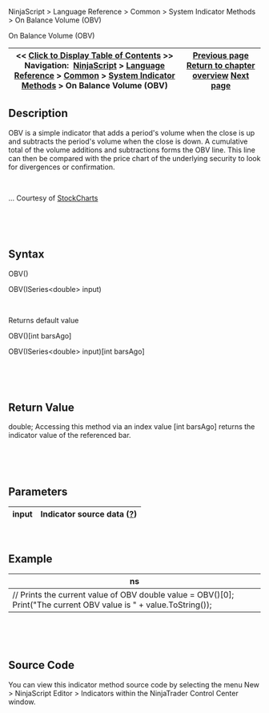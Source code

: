 ﻿


NinjaScript \> Language Reference \> Common \> System Indicator Methods \> On Balance Volume (OBV)






















On Balance Volume (OBV)







| \<\< [Click to Display Table of Contents](on_balance_volume_obv.md) \>\> **Navigation:**     [NinjaScript](ninjascript-1.md) \> [Language Reference](language_reference_wip-1.md) \> [Common](common-1.md) \> [System Indicator Methods](indicators-1.md) \> On Balance Volume (OBV) | [Previous page](n_bars_up-1.md) [Return to chapter overview](indicators-1.md) [Next page](order_flow_cumulative_delta2-1.md) |
| --- | --- |











## Description


OBV is a simple indicator that adds a period's volume when the close is up and subtracts the period's volume when the close is down. A cumulative total of the volume additions and subtractions forms the OBV line. This line can then be compared with the price chart of the underlying security to look for divergences or confirmation.


 


... Courtesy of [StockCharts](http://stockcharts.com/education/IndicatorAnalysis/indic-obv.md)


 


 


## Syntax


OBV()  

OBV(ISeries\<double\> input)


 


Returns default value  

OBV()\[int barsAgo]  

OBV(ISeries\<double\> input)\[int barsAgo]


 


 


## Return Value


double; Accessing this method via an index value \[int barsAgo] returns the indicator value of the referenced bar.


 


 


## Parameters




| input | Indicator source data ([?](valid_input_data_for_indicator-1.md)) |
| --- | --- |



 


## Example




| ns |
| --- |
| // Prints the current value of OBV double value \= OBV()\[0]; Print("The current OBV value is " \+ value.ToString()); |



 


 


## Source Code


You can view this indicator method source code by selecting the menu New \> NinjaScript Editor \> Indicators within the NinjaTrader Control Center window.








